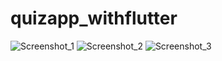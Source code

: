 # quizapp_withflutter

![Screenshot_1](https://user-images.githubusercontent.com/72102532/128514698-9a30a80b-6d7a-47a9-aa14-0e26cdfbe4a2.jpg) 
![Screenshot_2](https://user-images.githubusercontent.com/72102532/128514701-7c69d05c-59ac-4432-89ed-e37000190e59.jpg)
![Screenshot_3](https://user-images.githubusercontent.com/72102532/128514706-35253e86-a472-4037-ac5d-f4af997f8547.jpg)

